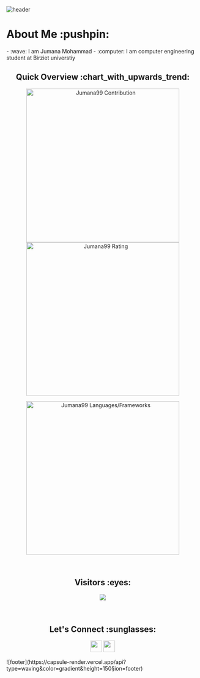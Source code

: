 ![header](https://capsule-render.vercel.app/api?type=waving&color=gradient&height=280&section=header&text=Hi%20there%20%F0%9F%91%8B&fontSize=90)
<!--
**Jumana99/Jumana99**** is a :sparkles: _special_ :sparkles: repository because its `README.md` (this file) appears on your GitHub profile.
Here are some ideas to get you started:
- :telescope: I’m currently working on
- :seedling: I’m currently learning ...
- :dancers: I’m looking to collaborate on ...
- :thinking_face: I’m looking for help with ...
- :speech_balloon: Ask me about ...
- :mailbox: How to reach me: ...
- :smile: Pronouns: ...
- :zap: Fun fact: ...
-->
<h1>About Me :pushpin:</h1>
- :wave: I am Jumana Mohammad
- :computer: I am computer engineering student at Birziet universtiy
<br />
<h2 align="center">Quick Overview :chart_with_upwards_trend:</h2>
  <p align = "center">
</p>
<p align = "center">
  <img src = "https://github-readme-stats.vercel.app/api?username=Jumana99&count_private=true&theme=dracula&hide_border=true" alt = "Jumana99
 Contribution" width = 400 >
  <img src = "https://github-readme-streak-stats.herokuapp.com?user=Jumana Mohammad&theme=dracula&hide_border=true" alt = "Jumana99 Rating" width = 400 >
</p>
<p align = "center">
 <img src = "https://github-readme-stats.vercel.app/api/top-langs?username=Jumana99&show_icons=true&count_private=true&locale=en&layout=compact&langs_count=10&hide_border=true&bg_color=282A36&title_color=DD6387&text_color=fff&icon_color=fff" alt = "Jumana99 Languages/Frameworks" width = 400 />
</p>
<br />
<h2 align="center">Visitors :eyes:</h2>
<div align="center" >
  <img src="https://profile-counter.glitch.me/Jumana99/count.svg"></img>
</div>
<br /><br />
<h2 align="center">Let's Connect :sunglasses:</h2>
<p align="center">
  <a href = "mailto:jumanamohammad18@gmail.com"><img src = "https://img.shields.io/badge/Gmail-D14836?style=for-the-badge&logo=gmail&logoColor=white" height = 30></a>
  <a href = "https://www.linkedin.com/in/jumana-mohammad-3aba551b2?trk=people-guest_people_search-card"><img src = "https://img.shields.io/badge/LinkedIn-0077B5?style=for-the-badge&logo=linkedin&logoColor=white"     height = 30></a>
</p>
![footer](https://capsule-render.vercel.app/api?type=waving&color=gradient&height=150&section=footer)
